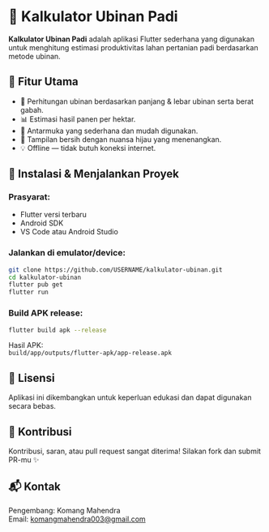 # 🌾 Kalkulator Ubinan Padi

**Kalkulator Ubinan Padi** adalah aplikasi Flutter sederhana yang digunakan untuk menghitung estimasi produktivitas lahan pertanian padi berdasarkan metode ubinan.

## 📱 Fitur Utama

- 🔢 Perhitungan ubinan berdasarkan panjang & lebar ubinan serta berat gabah.
- 📊 Estimasi hasil panen per hektar.
- 🧮 Antarmuka yang sederhana dan mudah digunakan.
- 🌿 Tampilan bersih dengan nuansa hijau yang menenangkan.
- 💡 Offline — tidak butuh koneksi internet.

## 🚀 Instalasi & Menjalankan Proyek

### Prasyarat:
- Flutter versi terbaru
- Android SDK
- VS Code atau Android Studio

### Jalankan di emulator/device:
```bash
git clone https://github.com/USERNAME/kalkulator-ubinan.git
cd kalkulator-ubinan
flutter pub get
flutter run
```

### Build APK release:
```bash
flutter build apk --release
```

Hasil APK:  
`build/app/outputs/flutter-apk/app-release.apk`

## 📄 Lisensi

Aplikasi ini dikembangkan untuk keperluan edukasi dan dapat digunakan secara bebas.

## 🙌 Kontribusi

Kontribusi, saran, atau pull request sangat diterima! Silakan fork dan submit PR-mu ✨

## 📬 Kontak

Pengembang: Komang Mahendra  
Email: komangmahendra003@gmail.com
